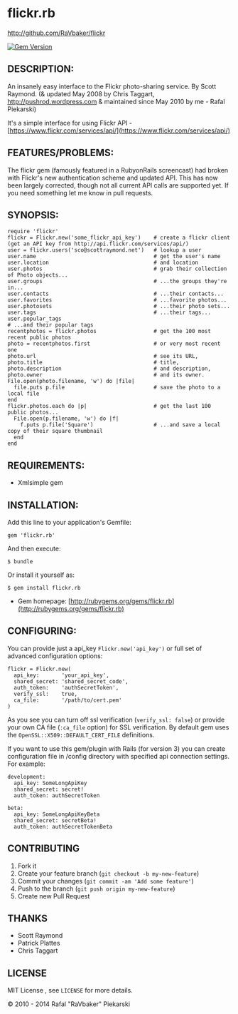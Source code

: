 # flickr.rb

http://github.com/RaVbaker/flickr

[![Gem Version](https://badge.fury.io/rb/flickr.rb.svg)](http://badge.fury.io/rb/flickr.rb)

## DESCRIPTION:

An insanely easy interface to the Flickr photo-sharing service. By Scott Raymond. (& updated May 2008 by Chris Taggart, http://pushrod.wordpress.com & maintained since May 2010 by me - Rafal Piekarski)

It's a simple interface for using Flickr API - [https://www.flickr.com/services/api/](https://www.flickr.com/services/api/)

## FEATURES/PROBLEMS:

The flickr gem (famously featured in a RubyonRails screencast) had broken with Flickr's new authentication scheme and updated API.
This has now been largely corrected, though not all current API calls are supported yet. If you need something let me know in pull requests.

## SYNOPSIS:

    require 'flickr'
    flickr = Flickr.new('some_flickr_api_key')    # create a flickr client (get an API key from http://api.flickr.com/services/api/)
    user = flickr.users('sco@scottraymond.net')   # lookup a user
    user.name                                     # get the user's name
    user.location                                 # and location
    user.photos                                   # grab their collection of Photo objects...
    user.groups                                   # ...the groups they're in...
    user.contacts                                 # ...their contacts...
    user.favorites                                # ...favorite photos...
    user.photosets                                # ...their photo sets...
    user.tags                                     # ...their tags...
    user.popular_tags							  							# ...and their popular tags
    recentphotos = flickr.photos                  # get the 100 most recent public photos
    photo = recentphotos.first                    # or very most recent one
    photo.url                                     # see its URL,
    photo.title                                   # title,
    photo.description                             # and description,
    photo.owner                                   # and its owner.
    File.open(photo.filename, 'w') do |file|
      file.puts p.file                            # save the photo to a local file
    end
    flickr.photos.each do |p|                     # get the last 100 public photos...
      File.open(p.filename, 'w') do |f|
        f.puts p.file('Square')                   # ...and save a local copy of their square thumbnail
      end
    end

## REQUIREMENTS:

* Xmlsimple gem

## INSTALLATION:

Add this line to your application's Gemfile:

    gem 'flickr.rb'

And then execute:

    $ bundle

Or install it yourself as:

    $ gem install flickr.rb


* Gem homepage: [http://rubygems.org/gems/flickr.rb](http://rubygems.org/gems/flickr.rb)

## CONFIGURING:

You can provide just a api_key `Flickr.new('api_key')` or full set of advanced configuration options:

    flickr = Flickr.new(
      api_key:       'your_api_key',
      shared_secret: 'shared_secret_code',
      auth_token:    'authSecretToken',
      verify_ssl:    true,
      ca_file:       '/path/to/cert.pem'
    )

As you see you can turn off ssl verification (`verify_ssl: false`) or provide your own CA file (`:ca_file` option) for SSL verification. By default gem uses the `OpenSSL::X509::DEFAULT_CERT_FILE` definitions.


If you want to use this gem/plugin with Rails (for version 3) you can create configuration file in /config directory with specified api connection settings. For example:

    development:
      api_key: SomeLongApiKey
      shared_secret: secret!
      auth_token: authSecretToken

    beta:
      api_key: SomeLongApiKeyBeta
      shared_secret: secretBeta!
      auth_token: authSecretTokenBeta



## CONTRIBUTING

1. Fork it
2. Create your feature branch (`git checkout -b my-new-feature`)
3. Commit your changes (`git commit -am 'Add some feature'`)
4. Push to the branch (`git push origin my-new-feature`)
5. Create new Pull Request

## THANKS

* Scott Raymond
* Patrick Plattes
* Chris Taggart

## LICENSE

MIT License , see `LICENSE` for more details.

© 2010 - 2014 Rafal "RaVbaker" Piekarski
